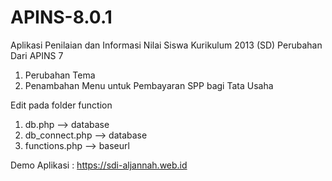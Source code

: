 # APINS-8.0.1
Aplikasi Penilaian dan Informasi Nilai Siswa Kurikulum 2013 (SD)
Perubahan Dari APINS 7
1. Perubahan Tema
2. Penambahan Menu untuk Pembayaran SPP bagi Tata Usaha

Edit pada folder function
1. db.php  --> database
2. db_connect.php --> database
3. functions.php --> baseurl

Demo Aplikasi : https://sdi-aljannah.web.id
